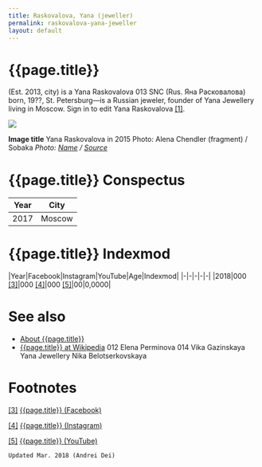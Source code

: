 ```yaml
---
title: Raskovalova, Yana (jeweller)
permalink: raskovalova-yana-jeweller
layout: default
---
```


# {{page.title}}

(Est. 2013, city) is a Yana Raskovalova  013  SNC (Rus. Яна Расковалова) born, 19??, St. Petersburg—is a Russian jeweler, founder of Yana Jewellery living in Moscow. Sign in to edit Yana Raskovalova <span id="a1">[\[1\]](#f1)</span>.

![](/encyclopedia/images/raskovalova.jpg)

**Image title**
Yana Raskovalova in 2015
Photo: Alena Chendler (fragment) / Sobaka
*Photo: [Name](index) / [Source](index)*

# {{page.title}} Conspectus

|Year|City|
|-|-|
|2017|Moscow|

# {{page.title}} Indexmod

|Year|Facebook|Instagram|YouTube|Age|Indexmod|
|-|-|-|-|-|
|2018|000 <span id="a3">[\[3\]](#f3)</span>|000 <span id="a4">[\[4\]](#f4)</span>|000 <span id="a5">[\[5\]](#f5)</span>|00|0,0000|


# See also

+ [About {{page.title}}](index)
+ [{{page.title}} at Wikipedia](index)
012  Elena Perminova
014  Vika Gazinskaya
Yana Jewellery
Nika Belotserkovskaya

# Footnotes

[[3]](#a3) <span id="f3"></span> [{{page.title}} (Facebook)](index)

[[4]](#a4) <span id="f4"></span> [{{page.title}} (Instagram)](index)

[[5]](#a5) <span id="f5"></span> [{{page.title}} (YouTube)](index)

`Updated Mar. 2018 (Andrei Dei)`
